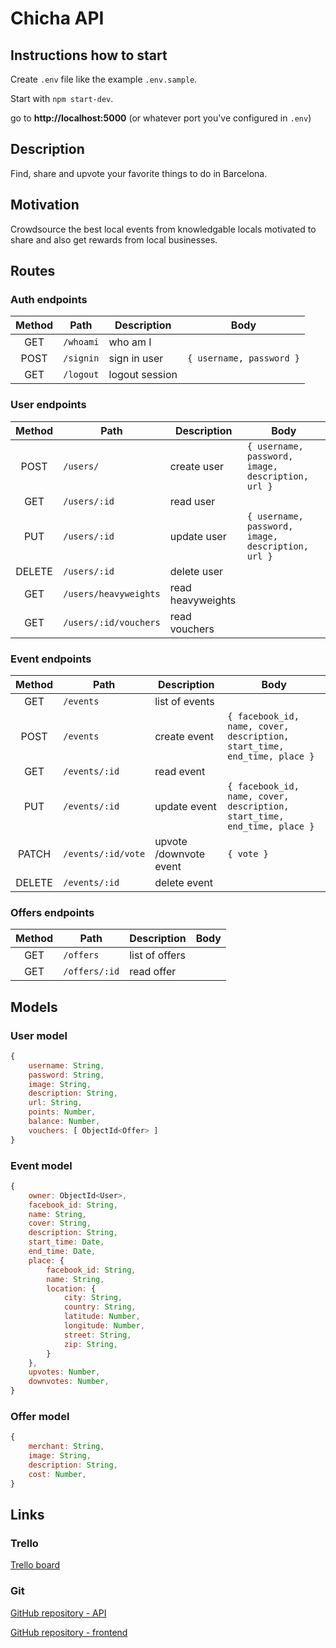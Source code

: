 # Chicha API

## Instructions how to start

Create `.env` file like the example `.env.sample`.

Start with `npm start-dev`.

go to **http://localhost:5000** (or whatever port you've configured in `.env`)

## Description

Find, share and upvote your favorite things to do in Barcelona.

## Motivation

Crowdsource the best local events from knowledgable locals motivated to share and also get rewards from local businesses.

## Routes

### Auth endpoints

| Method  | Path                  | Description       | Body                               |
| :----:  | ----------------      | ----------------  | ------------------------------     |
|  GET    | `/whoami`             | who am I          |                                    |
|  POST   | `/signin`             | sign in user      | `{ username, password }`    |
|  GET    | `/logout`             | logout session    |                                    |

### User endpoints

| Method  | Path                  | Description            | Body                               |
| :----:  | ----------------      | ----------------       | ------------------------------     |
|  POST   | `/users/`             | create user            | `{ username, password, image, description, url }` |
|  GET    | `/users/:id`          | read user              |                                    |
|  PUT    | `/users/:id`          | update user            | `{ username, password, image, description, url }` |
|  DELETE | `/users/:id`          | delete user            |                                    |
|  GET    | `/users/heavyweights` | read heavyweights      |                                    |
|  GET    | `/users/:id/vouchers` | read vouchers          |                                    |

### Event endpoints
    
| Method  | Path                  | Description            | Body                               |
| :----:  | ----------------      | ----------------       | ------------------------------     |
|  GET    | `/events`             | list of events         |                                    |
|  POST   | `/events`             | create event           | `{ facebook_id, name, cover, description, start_time, end_time, place }` |
|  GET    | `/events/:id`         | read event             |                                    |
|  PUT    | `/events/:id`         | update event           | `{ facebook_id, name, cover, description, start_time, end_time, place }` |
|  PATCH  | `/events/:id/vote`    | upvote /downvote event | `{ vote }`                         |
|  DELETE | `/events/:id`         | delete event           |                                    |
    
### Offers endpoints

| Method  | Path                  | Description            | Body                               |
| :----:  | ----------------      | ----------------       | ------------------------------     |
|  GET    | `/offers`             | list of offers         |                                    |
|  GET    | `/offers/:id`         | read offer             |                                    |

## Models

### User model

```javascript
{
	username: String,
	password: String,
	image: String,
	description: String,
	url: String,
	points: Number,
	balance: Number,
	vouchers: [ ObjectId<Offer> ]
}
```

### Event model

```javascript
{
	owner: ObjectId<User>,
	facebook_id: String,
	name: String,
	cover: String,
	description: String,
	start_time: Date,
	end_time: Date,
	place: {
		facebook_id: String,
		name: String,
		location: {
			city: String,
			country: String,
			latitude: Number,
			longitude: Number,
			street: String,
			zip: String,
		}
	},
	upvotes: Number,
	downvotes: Number,
}
```

### Offer model

```javascript
{
	merchant: String,
	image: String,
	description: String,
	cost: Number,
}
```

## Links

### Trello

[Trello board](https://trello.com/b/O8DhDgcu/chicha)

### Git

[GitHub repository - API](https://github.com/michaelsmueller/chicha-api)

[GitHub repository - frontend](https://github.com/michaelsmueller/chicha)

